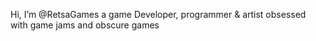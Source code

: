 Hi, I’m @RetsaGames a game Developer, programmer & artist obsessed with game jams and obscure games
